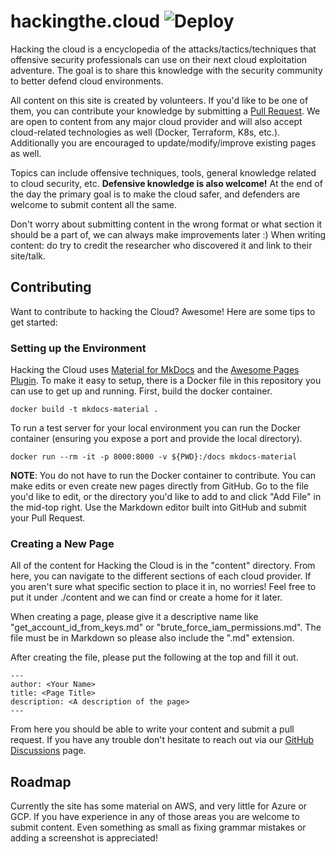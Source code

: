 # hackingthe.cloud ![Deploy](https://github.com/Hacking-the-Cloud/hackingthe.cloud/workflows/Deploy/badge.svg) 
Hacking the cloud is a encyclopedia of the attacks/tactics/techniques that offensive security professionals can use on their next cloud exploitation adventure. The goal is to share this knowledge with the security community to better defend cloud environments.

All content on this site is created by volunteers. If you'd like to be one of them, you can contribute your knowledge by submitting a [Pull Request](https://github.com/Hacking-the-Cloud/hackingthe.cloud/pulls). We are open to content from any major cloud provider and will also accept cloud-related technologies as well (Docker, Terraform, K8s, etc.). Additionally you are encouraged to update/modify/improve existing pages as well.

Topics can include offensive techniques, tools, general knowledge related to cloud security, etc. **Defensive knowledge is also welcome!** At the end of the day the primary goal is to make the cloud safer, and defenders are welcome to submit content all the same.

Don't worry about submitting content in the wrong format or what section it should be a part of, we can always make improvements later :) When writing content: do try to credit the researcher who discovered it and link to their site/talk. 

## Contributing
Want to contribute to hacking the Cloud? Awesome! Here are some tips to get started:

### Setting up the Environment
Hacking the Cloud uses [Material for MkDocs](https://squidfunk.github.io/mkdocs-material/) and the [Awesome Pages Plugin](https://github.com/lukasgeiter/mkdocs-awesome-pages-plugin/). To make it easy to setup, there is a Docker file in this repository you can use to get up and running. First, build the docker container.

```
docker build -t mkdocs-material .
```

To run a test server for your local environment you can run the Docker container (ensuring you expose a port and provide the local directory).

```
docker run --rm -it -p 8000:8000 -v ${PWD}:/docs mkdocs-material
```

__NOTE__: You do not have to run the Docker container to contribute. You can make edits or even create new pages directly from GitHub. Go to the file you'd like to edit, or the directory you'd like to add to and click "Add File" in the mid-top right. Use the Markdown editor built into GitHub and submit your Pull Request.

### Creating a New Page
All of the content for Hacking the Cloud is in the "content" directory. From here, you can navigate to the different sections of each cloud provider. If you aren't sure what specific section to place it in, no worries! Feel free to put it under ./content and we can find or create a home for it later.

When creating a page, please give it a descriptive name like "get_account_id_from_keys.md" or "brute_force_iam_permissions.md". The file must be in Markdown so please also include the ".md" extension.

After creating the file, please put the following at the top and fill it out.

```
---
author: <Your Name>
title: <Page Title>
description: <A description of the page>
---
```

From here you should be able to write your content and submit a pull request. If you have any trouble don't hesitate to reach out via our [GitHub Discussions](https://github.com/Hacking-the-Cloud/hackingthe.cloud/discussions) page.

## Roadmap
Currently the site has some material on AWS, and very little for Azure or GCP. If you have experience in any of those areas you are welcome to submit content. Even something as small as fixing grammar mistakes or adding a screenshot is appreciated!
